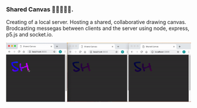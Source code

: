 ### Shared Canvas 👩‍🎨🎨👨‍🎨.

Creating of a local server. Hosting a shared, collaborative drawing canvas. 
Brodcasting messegas between clients and the server using node, express, p5.js and socket.io.

![Alt Text](./demo/demo.gif)